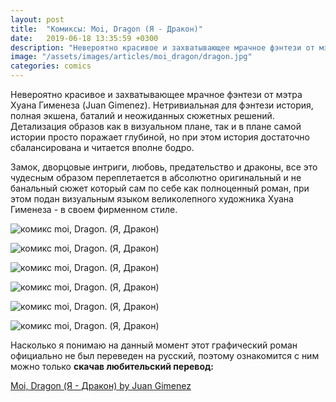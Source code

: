 ```yaml
---
layout: post
title:  "Комиксы: Moi, Dragon (Я - Дракон)"
date:   2019-06-18 13:35:59 +0300
description: "Невероятно красивое и захватывающее мрачное фэнтези от мэтра Хуана Гименеза (Juan Gimenez).  Нетривиальная для фэнтези история, полная экшена, баталий и неожиданных сюжетных решений.  Детализация образов как в визуальном плане, так и в плане самой истории просто поражает глубиной, но при этом история достаточно сбалансирована и читается вполне бодро."
image: "/assets/images/articles/moi_dragon/dragon.jpg"
categories: comics
---
```


Невероятно красивое и захватывающее мрачное фэнтези от мэтра Хуана Гименеза (Juan Gimenez).  Нетривиальная для фэнтези история, полная экшена, баталий и неожиданных сюжетных решений.  Детализация образов как в визуальном плане, так и в плане самой истории просто поражает глубиной, но при этом история достаточно сбалансирована и читается вполне бодро.

Замок, дворцовые интриги, любовь, предательство и драконы, все это чудесным образом переплетается в абсолютно оригинальный и не банальный сюжет который сам по себе как полноценный роман, при этом подан визуальным языком великолепного художника Хуана Гименеза - в своем фирменном стиле.


<p><img  class="comic_page" src="/assets/images/articles/moi_dragon/dragon.jpg" alt=" комикс moi, Dragon. (Я, Дракон)" /></p>
<p><img class="comic_page" src="/assets/images/articles/moi_dragon/dragon2.jpg" alt=" комикс moi, Dragon. (Я, Дракон)" /></p>
<p><img class="comic_page" src="/assets/images/articles/moi_dragon/dragon3.jpg" alt=" комикс moi, Dragon. (Я, Дракон)" /></p>
<p><img class="comic_page" src="/assets/images/articles/moi_dragon/dragon4.jpg" alt=" комикс moi, Dragon. (Я, Дракон)" /></p>
<p><img class="comic_page" src="/assets/images/articles/moi_dragon/dragon5.jpg" alt=" комикс moi, Dragon. (Я, Дракон)" /></p>
<p><img class="comic_page" src="/assets/images/articles/moi_dragon/dragon6.jpg" alt=" комикс moi, Dragon. (Я, Дракон)" /></p>


Насколько я понимаю на данный момент этот графический роман официально не был переведен на русский, поэтому ознакомится с ним можно только **скачав любительский перевод:**

[Moi, Dragon (Я - Дракон) by Juan Gimenez](http://rus-bd.com/component/content/article/35-bdarticlescategory/604-moi-dragon-by-juan-gimenez.html)